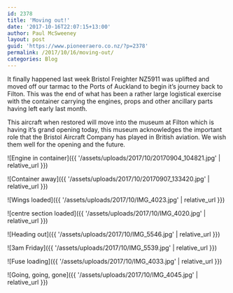 ```yaml
---
id: 2378
title: 'Moving out!'
date: '2017-10-16T22:07:15+13:00'
author: Paul McSweeney
layout: post
guid: 'https://www.pioneeraero.co.nz/?p=2378'
permalink: /2017/10/16/moving-out/
categories: Blog
---
```


It finally happened last week Bristol Freighter NZ5911 was uplifted and moved off our tarmac to the Ports of Auckland to begin it’s journey back to Filton. This was the end of what has been a rather large logistical exercise with the container carrying the engines, props and other ancillary parts having left early last month.

This aircraft when restored will move into the museum at Filton which is having it’s grand opening today, this museum acknowledges the important role that the Bristol Aircraft Company has played in British aviation. We wish them well for the opening and the future.

![Engine in container]({{ '/assets/uploads/2017/10/20170904_104821.jpg' | relative_url }})

![Container away]({{ '/assets/uploads/2017/10/20170907_133420.jpg' | relative_url }})

![Wings loaded]({{ '/assets/uploads/2017/10/IMG_4023.jpg' | relative_url }})

![centre section loaded]({{ '/assets/uploads/2017/10/IMG_4020.jpg' | relative_url }})

![Heading out]({{ '/assets/uploads/2017/10/IMG_5546.jpg' | relative_url }})

![3am Friday]({{ '/assets/uploads/2017/10/IMG_5539.jpg' | relative_url }})

![Fuse loading]({{ '/assets/uploads/2017/10/IMG_4033.jpg' | relative_url }})

![Going, going, gone]({{ '/assets/uploads/2017/10/IMG_4045.jpg' | relative_url }})
